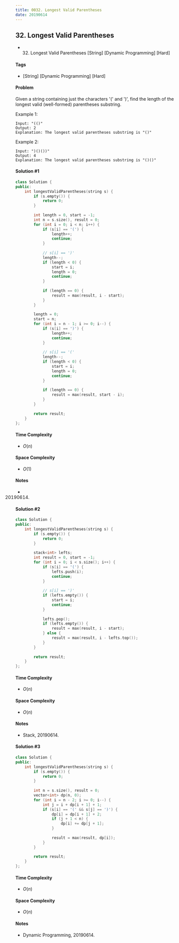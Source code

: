 ```yaml
---
title: 0032. Longest Valid Parentheses
date: 20190614
---
```


## 32. Longest Valid Parentheses
- 32. Longest Valid Parentheses [String] [Dynamic Programming] [Hard]

#### Tags
- [String] [Dynamic Programming] [Hard]

#### Problem
Given a string containing just the characters '(' and ')', find the length of the longest valid (well-formed) parentheses substring.

Example 1:

    Input: "(()"
    Output: 2
    Explanation: The longest valid parentheses substring is "()"

Example 2:

    Input: ")()())"
    Output: 4
    Explanation: The longest valid parentheses substring is "()()"

#### Solution #1
``` C++
class Solution {
public:
    int longestValidParentheses(string s) {
        if (s.empty()) {
            return 0;
        }
        
        int length = 0, start = -1;
        int n = s.size(), result = 0;
        for (int i = 0; i < n; i++) {
            if (s[i] == '(') {
                length++;
                continue;
            }
            
            // s[i] == ')'
            length--;
            if (length < 0) {
                start = i;
                length = 0;
                continue;
            }
            
            if (length == 0) {
                result = max(result, i - start);
            }
        }
        
        length = 0;
        start = n;
        for (int i = n - 1; i >= 0; i--) {
            if (s[i] == ')') {
                length++;
                continue;
            }
            
            // s[i] == '('
            length--;
            if (length < 0) {
                start = i;
                length = 0;
                continue;
            }
            
            if (length == 0) {
                result = max(result, start - i);
            }
        }
        
        return result;
    }
};
```

#### Time Complexity
- $O(n)$

#### Space Complexity
- $O(1)$

#### Notes
- 20190614.

#### Solution #2
``` C++
class Solution {
public:
    int longestValidParentheses(string s) {
        if (s.empty()) {
            return 0;
        }
        
        stack<int> lefts;
        int result = 0, start = -1;
        for (int i = 0; i < s.size(); i++) {
            if (s[i] == '(') {
                lefts.push(i);
                continue;
            }
            
            // s[i] == ')'
            if (lefts.empty()) {
                start = i;
                continue;
            }
            
            lefts.pop();
            if (lefts.empty()) {
                result = max(result, i - start);
            } else {
                result = max(result, i - lefts.top());
            }
        }
        
        return result;
    }
};
```

#### Time Complexity
- $O(n)$

#### Space Complexity
- $O(n)$

#### Notes
- Stack, 20190614.

#### Solution #3
``` C++
class Solution {
public:
    int longestValidParentheses(string s) {
        if (s.empty()) {
            return 0;
        }
        
        int n = s.size(), result = 0;
        vector<int> dp(n, 0);
        for (int i = n - 2; i >= 0; i--) {
            int j = i + dp[i + 1] + 1;
            if (s[i] == '(' && s[j] == ')') {
                dp[i] = dp[i + 1] + 2;
                if (j + 1 < n) {
                    dp[i] += dp[j + 1];
                }
                
                result = max(result, dp[i]);
            }
        }
        
        return result;
    }
};
```

#### Time Complexity
- $O(n)$

#### Space Complexity
- $O(n)$

#### Notes
- Dynamic Programming, 20190614.
